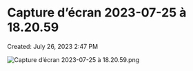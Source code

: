 # Capture d’écran 2023-07-25 à 18.20.59

Created: July 26, 2023 2:47 PM

![Capture d’écran 2023-07-25 à 18.20.59.png](Capture%20d%E2%80%99e%CC%81cran%202023-07-25%20a%CC%80%2018%2020%2059%201dfab0d0fbab497489fa2f6a5b72859a/Capture_decran_2023-07-25_a_18.20.59.png)